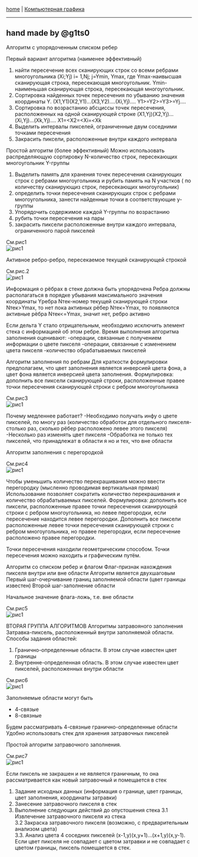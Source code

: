 [home](https://github.com/dKosarevsky/iu7/blob/master/2020_2021_5sem.md) | [Компьютерная графика](computer_graphics.md)
____________________________________
hand made by @g1ts0
--------
Алгоритм с упорядоченным списком ребер

Первый вариант алгоритма (наименее эффективный) 
1) найти пересечение всех сканирующих строк со всеми ребрами многоугольника (Xi;Yj) i= 1,Nj; j=Ymin, Ymax, где Ymax-наивысшая сканирующая строка, пересекающая многоугольник. Ymin-наименьшая сканирующая строка, пересекающая многоугольник.
2) Сортировка найденных точек пересечения по убыванию  значения координаты Y.
(X1,Y1)(X2,Y1)...(X3,Y2)....(Xi,Yj)....
Y1>=Y2>=Y3>=Yj....
3) Сортировка по возрастанию абсциссы точек пересечения, расположенных на одной сканирующей строке
(X1,Yj)(X2,Yj)...(Xi,Yj)...(Xk,Yj)....
X1=<X2=<Xi=<Xk
4) Выделить интервалы пикселей, ограниченные двум соседними точками пересечения
5) Закрасить пиксели, расположенные внутри каждого интервала

Простой алгоритм (более эффективный)
Можно использовать распределяющую сортировку
N-количество строк, пересекающих многоугольник
Y-группы
1) Выделить память для хранения точек пересечения сканирующих строк с ребрами многоугольника и рубить память на N участков ( по количеству сканирующиз строк, пересекающих многоугольник)
2) определить точки пересечения сканирующих строк с ребрами многоугольника, занести найденные точки в соответствующие y-группы
3) Упорядочить содержимое каждой Y-группы по возрастанию
4) рубить точки пересечения на пары
5) закрасить пиксели расположенные внутри каждого интервала, ограниченного парой пикселей

См.рис1 \
![рис1](cg_lec_005_photo/001.jpg)

Активное ребро-ребро, пересекаемое текущей сканирующей строкой

См.рис.2 \
![рис1](cg_lec_005_photo/002.jpg)

Информация о рёбрах в стеке должна быть упорядочена
Ребра должны располагаться в порядке убывания максимального значения координаты Yребра
Nтек-номер текущей сканирующей строки
Nтек>Ymax, то нет пока активных рёбер
Nтек=Ymax, то появляются активные рёбра
Nтек<=Ymax, значит нет, ребро активно

Если дельта Y стало отрицательным, необходимо исключить элемент стека с информацией об этом ребре.
Время выполнения алгоритма заполнения оценивают:
-операции, связанные с получением информации о цвете пикселя
-операции, связанные с изменением цвета пикселя
-количество обрабатываемых пикселей

Алгоритм заполнения по ребрам
Для краткости формулировки предполагаем, что цвет заполнения является инверсией цвета фона, а цвет фона является инверсией цвета заполнения.
Формулировка: дополнить все пиксели сканирующей строки, расположенные правее точки пересечения сканирующей строки с ребром многоугольника

См.рис3 \
![рис1](cg_lec_005_photo/003.jpg)

Почему медленнее работает?
-Необходимо получать инфу о цвете пикселей, по многу раз (количество обработок для отдельного пикселя-столько раз, сколько рёбер расположено левее этого пикселя)
-Несколько раз изменять цвет пикселя
-Обработка не только тех пикселей, что принадлежат в области я но и тех, что вне области

Алгоритм заполнения с перегородкой

См.рис4 \
![рис1](cg_lec_005_photo/004.jpg)

Чтобы уменьшить количество перекрашивания можно ввести перегородку (мысленно проводимая вертикальная прямая)
Использование позволяет сократить количество перекрашивания и количество обрабатываемых пикселей.
Формулировка: дополнить все пиксели, расположенные правее точки пересечения сканирующей строки с ребром многоугольника, но левее перегородки, если пересечение находится левее перегородки. 
Дополнить все пиксели расположенные левее точки пересечения сканирующей строки с ребром многоугольника, но правее перегородки, если пересечение расположено правее перегородки.

Точки пересечения находили геометрическим способом.
Точки пересечения можно находить и графическим путём. 

Алгоритм со списком ребер и флагом
Флаг-признак нахождения пикселя внутри или вне области
Алгоритм является двухшаговым
Первый шаг-очерчивание границ заполняемой области (цвет границы известен)
Второй шаг-заполнение области

Начальное значение флага-ложь, т.е. вне области

См.рис5 \
![рис1](cg_lec_005_photo/005.jpg)

ВТОРАЯ ГРУППА АЛГОРИТМОВ
Алгоритмы затравояного заполнения
Затравка-пиксель, расположенный внутри заполняемой области.
Способы задания областей:
1) Гранично-определенные области. В этом случае известен цвет границы 
2) Внутренне-определенная область. В этом случае известен цвет пикселей, расположенных внутри области

См.рис6 \
![рис1](cg_lec_005_photo/006.jpg)

Заполняемые области могут быть 
- 4-связые
- 8-связные

Будем рассматривать 4-связные гранично-определенные области
Удобно использовать стек для хранения затравочных пикселей

Простой алгоритм затравочного заполнения.

См.рис7 \
![рис1](cg_lec_005_photo/007.jpg)

Если пиксель не закрашен и не является граничным, то она рассматривается как новый затравочный и помещается в стек
1. Задание исходных данных (информация о границе, цвет границы, цвет заполнения, координаты затравки)
2. Занесение затравочного пикселя в стек
3. Выполнение следующих действий до опустошения стека
3.1 Извлечение затравочного пикселя из стека \
3.2 Закраска затравочного пикселя (возможно, с предварительным анализом цвета) \
3.3. Анализ цвета 4 соседних пикселей (х-1,у)(х,у+1)...(х+1,у)(х,у-1). Если цвет пикселя не совпадает с цветом затравки и не совпадает с цветом границы, пиксель помещается в стек.
